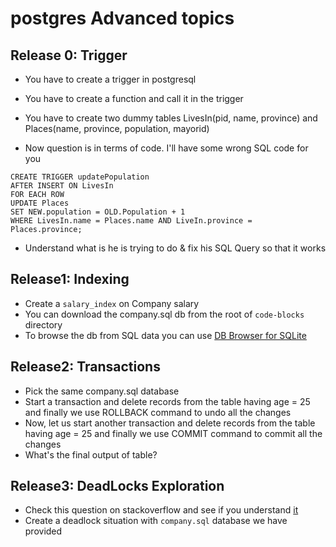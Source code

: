 # postgres Advanced topics

## Release 0: Trigger
- You have to create a trigger in postgresql
- You have to create a function and call it in the trigger
- You have to create two dummy tables LivesIn(pid, name, province) and Places(name, province, population, mayorid)

- Now question is in terms of code. I'll have some wrong SQL code for you

```
CREATE TRIGGER updatePopulation
AFTER INSERT ON LivesIn
FOR EACH ROW  
UPDATE Places
SET NEW.population = OLD.Population + 1
WHERE LivesIn.name = Places.name AND LiveIn.province = Places.province;
```

- Understand what is he is trying to do & fix his SQL Query so that it works


## Release1: Indexing

- Create a `salary_index` on Company salary
- You can download the company.sql db from the root of `code-blocks` directory
- To browse the db from SQL data you can use [DB Browser for SQLite](http://sqlitebrowser.org)

## Release2: Transactions

- Pick the same company.sql database
- Start a transaction and delete records from the table having age = 25 and finally we use ROLLBACK command to undo all the changes
- Now, let us start another transaction and delete records from the table having age = 25 and finally we use COMMIT command to commit all the changes
- What's the final output of table?

## Release3: DeadLocks Exploration

- Check this question on stackoverflow and see if you understand [it](https://stackoverflow.com/questions/18297478/deadlock-in-postgres-on-simple-update-query)
- Create a deadlock situation with `company.sql` database we have provided
